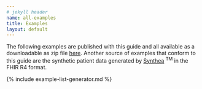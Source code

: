 ```yaml
---
# jekyll header
name: all-examples
title: Examples
layout: default
---
```


The following examples are published with this guide and all available as a downloadable as zip file [here](downloads.html#examples).  Another source of examples that conform to this guide are the synthetic patient data generated by [Synthea](https://github.com/synthetichealth/synthea) <sup>TM</sup> in the FHIR R4 format.

<!-- ================================================ -->
<!--  use this line to include an autogenerated list of all examples from the remove it if you would like to hand generate it -->

{% include example-list-generator.md %}
<!-- ================================================ -->

